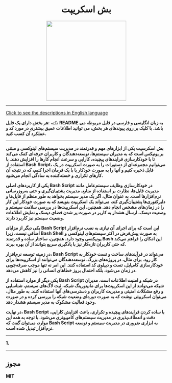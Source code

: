 <div align="center">

# بش اسکریپت
<img src="https://cloud.githubusercontent.com/assets/2059754/24601246/753a7f36-1858-11e7-9d6b-7a0e64fb27f7.png" height="250px" width="250px">

</div>

<hr>

[Click to see the descriptions in English language](README.md)

نکته :<b>هر بخش دارای یک فایل README به زبان انگلیسی و فارسی در فایل مربوطه می باشد. با کلیک بر روی پیوندهای هر بخش، می توانید اطلاعات عمیق بیشتری در مورد کد و عملکرد آن کسب کنید.<b/>
<hr>


بش اسکرسپت یکی از ابزارهای مهم و قدرتمند در مدیریت سیستم‌های لینوکسی و مبتنی بر یونیکس است که به مدیران سیستم‌ها، توسعه‌دهندگان و کاربران حرفه‌ای کمک می‌کند تا با خودکارسازی فرایندهای پیچیده، کارایی و سرعت انجام کارها را افزایش دهند. با استفاده از Bash Script، می‌توانیم مجموعه‌ای از دستورات را به صورت اسکریپت در یک فایل ذخیره کنیم و آنها را به صورت خودکار یا با یک فرمان اجرا کنیم، که در نتیجه آن کارهای تکراری و خسته‌کننده به سادگی انجام می‌شود.

یکی از کاربردهای اصلی Bash Script در خودکارسازی وظایف سیستم‌عامل مانند مدیریت فایل‌ها، نظارت بر استفاده از منابع، مدیریت پشتیبان‌گیری و حتی به‌روزرسانی نرم‌افزارها است. به عنوان مثال، اگر یک مدیر سیستم بخواهد به طور منظم از فایل‌ها و دایرکتوری‌ها پشتیبان‌گیری کند، می‌تواند یک اسکریپت بنویسد که به صورت خودکار این کار را در زمان‌های مشخص انجام دهد. همچنین، این اسکریپت‌ها در بررسی سلامت سیستم و وضعیت دیسک، ارسال هشدار به کاربر در صورت پر شدن فضای دیسک و نمایش اطلاعات وضعیت سیستم نیز کاربرد دارند.

یکی دیگر از مزایای Bash Script این است که برای اجرای آن نیازی به نصب نرم‌افزار اضافی نیست، زیرا Bash Shell به صورت پیش‌فرض در اکثر سیستم‌های لینوکسی و یونیکسی وجود دارد. همچنین، ساختار ساده و قدرتمند Bash این امکان را فراهم می‌کند که حتی کاربران تازه‌کار نیز با یادگیری سریع بتوانند از آن بهره ببرند.

در زمینه توسعه نرم‌افزار، Bash Script می‌تواند در فرآیندهای ساخت و تست خودکار به کار رود. برای مثال، در پروژه‌های بزرگ، توسعه‌دهندگان می‌توانند از اسکریپت‌ها برای خودکارسازی کامپایل، تست و دیپلوی کد استفاده کنند. این امر نه تنها موجب صرفه‌جویی در زمان می‌شود، بلکه احتمال بروز خطاهای انسانی را نیز کاهش می‌دهد.

یکی دیگر از موارد استفاده از Bash Script در شبکه و امنیت اطلاعات است. مدیران شبکه می‌توانند از این اسکریپت‌ها برای مانیتورینگ شبکه، ثبت لاگ‌های سیستم، شناسایی و رفع مشکلات امنیتی و مدیریت کاربران و دسترسی‌های آنها استفاده کنند. به طور مثال، می‌توان اسکریپتی نوشت که به صورت دوره‌ای وضعیت شبکه را بررسی کرده و در صورت وجود فعالیت مشکوک به مدیر سیستم هشدار دهد.

در نهایت، Bash Script با ساده کردن فرایندهای پیچیده و تکراری، باعث افزایش کارایی، دقت و انعطاف‌پذیری در مدیریت سیستم‌های کامپیوتری می‌شود. با توجه به همه این موارد، می‌توان گفت که Bash Script به ابزاری ضروری در مدیریت سیستم و توسعه نرم‌افزار تبدیل شده است.

<hr>
1. 


<hr>

## مجوز

MIT

